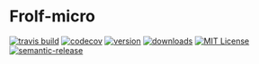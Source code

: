 # Frolf-micro

[![travis build](https://img.shields.io/travis/stibay/Frolf-micro.svg?style=flat-square)](https://travis-ci.org/stibay/rolf-micro)
[![codecov](https://img.shields.io/codecov/c/github/stibay/Frolf-micro.svg?style=flat-square)](https://codecov.io/github/stibay/Frolf-micro)
[![version](https://img.shields.io/npm/v/frolf-micro.svg?style=flat-square)](http://npm.im/frolf-micro)
[![downloads](https://img.shields.io/npm/dm/frolf-micro.svg?style=flat-square)](https://npm-stat.com/charts.html?package=frolf-micro&from=2017-11-01)
[![MIT License](https://img.shields.io/npm/l/frolf-micro.svg?style=flat-square)](http://opensource.org/licenses/MIT)
[![semantic-release](https://img.shields.io/badge/%20%20%F0%9F%93%A6%F0%9F%9A%80-semantic--release-e10079.svg?style=flat-square)](https://github.com/semantic-release/semantic-release)
